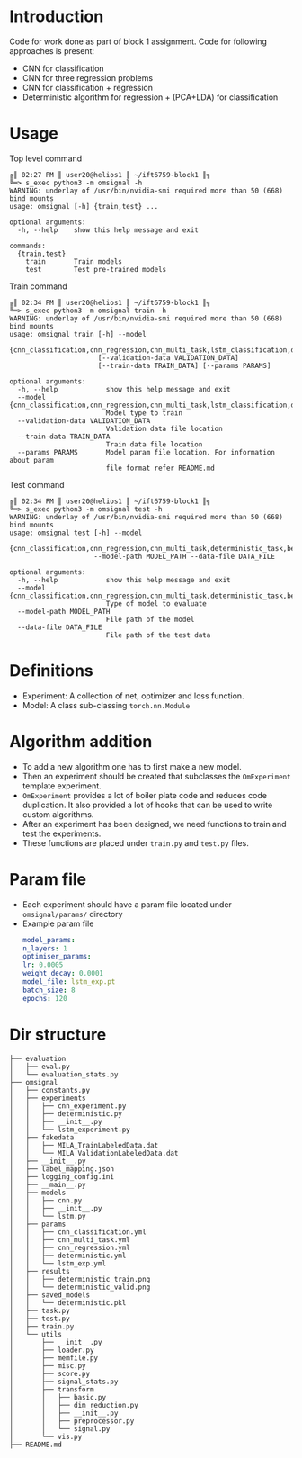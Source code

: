 # Introduction
Code for work done as part of block 1 assignment.
Code for following approaches is present:
- CNN for classification
- CNN for three regression problems
- CNN for classification + regression
- Deterministic algorithm for regression + (PCA+LDA) for classification

# Usage
Top level command
```
╔║ 02:27 PM ║ user20@helios1 ║ ~/ift6759-block1 ║╗
╚═> s_exec python3 -m omsignal -h
WARNING: underlay of /usr/bin/nvidia-smi required more than 50 (668) bind mounts
usage: omsignal [-h] {train,test} ...

optional arguments:
  -h, --help    show this help message and exit

commands:
  {train,test}
    train       Train models
    test        Test pre-trained models
```

Train command
```
╔║ 02:34 PM ║ user20@helios1 ║ ~/ift6759-block1 ║╗
╚═> s_exec python3 -m omsignal train -h
WARNING: underlay of /usr/bin/nvidia-smi required more than 50 (668) bind mounts
usage: omsignal train [-h] --model
                      {cnn_classification,cnn_regression,cnn_multi_task,lstm_classification,deterministic_task,best_model}
                      [--validation-data VALIDATION_DATA]
                      [--train-data TRAIN_DATA] [--params PARAMS]

optional arguments:
  -h, --help            show this help message and exit
  --model {cnn_classification,cnn_regression,cnn_multi_task,lstm_classification,deterministic_task,best_model}
                        Model type to train
  --validation-data VALIDATION_DATA
                        Validation data file location
  --train-data TRAIN_DATA
                        Train data file location
  --params PARAMS       Model param file location. For information about param
                        file format refer README.md

```

Test command
```
╔║ 02:34 PM ║ user20@helios1 ║ ~/ift6759-block1 ║╗
╚═> s_exec python3 -m omsignal test -h
WARNING: underlay of /usr/bin/nvidia-smi required more than 50 (668) bind mounts
usage: omsignal test [-h] --model
                     {cnn_classification,cnn_regression,cnn_multi_task,deterministic_task,best_model}
                     --model-path MODEL_PATH --data-file DATA_FILE

optional arguments:
  -h, --help            show this help message and exit
  --model {cnn_classification,cnn_regression,cnn_multi_task,deterministic_task,best_model}
                        Type of model to evaluate
  --model-path MODEL_PATH
                        File path of the model
  --data-file DATA_FILE
                        File path of the test data
```


# Definitions
- Experiment: A collection of net, optimizer and loss function.
- Model: A class sub-classing `torch.nn.Module`

# Algorithm addition
- To add a new algorithm one has to first make a new model.
- Then an experiment should be created that subclasses the `OmExperiment` template experiment.
- `OmExperiment` provides a lot of boiler plate code and reduces code duplication. It also provided a lot of hooks that can be used to write custom algorithms.
- After an experiment has been designed, we need functions to train and test the experiments.
- These functions are placed under `train.py` and `test.py` files.

# Param file
- Each experiment should have a param file located under `omsignal/params/` directory
- Example param file
    ```yml
    model_params: 
    n_layers: 1
    optimiser_params:
    lr: 0.0005
    weight_decay: 0.0001
    model_file: lstm_exp.pt  
    batch_size: 8
    epochs: 120
    ```


# Dir structure
```
├── evaluation
│   ├── eval.py
│   └── evaluation_stats.py
├── omsignal
│   ├── constants.py
│   ├── experiments
│   │   ├── cnn_experiment.py
│   │   ├── deterministic.py
│   │   ├── __init__.py
│   │   └── lstm_experiment.py
│   ├── fakedata
│   │   ├── MILA_TrainLabeledData.dat
│   │   └── MILA_ValidationLabeledData.dat
│   ├── __init__.py
│   ├── label_mapping.json
│   ├── logging_config.ini
│   ├── __main__.py
│   ├── models
│   │   ├── cnn.py
│   │   ├── __init__.py
│   │   └── lstm.py
│   ├── params
│   │   ├── cnn_classification.yml
│   │   ├── cnn_multi_task.yml
│   │   ├── cnn_regression.yml
│   │   ├── deterministic.yml
│   │   └── lstm_exp.yml
│   ├── results
│   │   ├── deterministic_train.png
│   │   └── deterministic_valid.png
│   ├── saved_models
│   │   └── deterministic.pkl
│   ├── task.py
│   ├── test.py
│   ├── train.py
│   └── utils
│       ├── __init__.py
│       ├── loader.py
│       ├── memfile.py
│       ├── misc.py
│       ├── score.py
│       ├── signal_stats.py
│       ├── transform
│       │   ├── basic.py
│       │   ├── dim_reduction.py
│       │   ├── __init__.py
│       │   ├── preprocessor.py
│       │   └── signal.py
│       └── vis.py
├── README.md
```